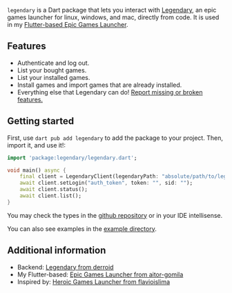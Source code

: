 `legendary` is a Dart package that lets you interact with [Legendary](https://github.com/derrod/legendary), an epic games launcher for linux, windows, and mac, directly from code. It is used in my [Flutter-based Epic Games Launcher](https://github.com/aitor-gomila/mitical-launcher).

## Features

- Authenticate and log out.
- List your bought games.
- List your installed games.
- Install games and import games that are already installed.
- Everything else that Legendary can do! [Report missing or broken features.](https://github.com/aitor-gomila/legendary-dart/issues/new)

## Getting started

First, use `dart pub add legendary` to add the package to your project. Then, import it, and use it!:

```dart
import 'package:legendary/legendary.dart';

void main() async {
    final client = LegendaryClient(legendaryPath: "absolute/path/to/legendary.exe");
    await client.setLogin("auth_token", token: "", sid: "");
    await client.status();
    await client.list();
}
```

You may check the types in the [github repository](https://github.com/aitor-gomila/legendary-dart) or in your IDE intellisense.

You can also see examples in the [example directory](https://github.com/aitor-gomila/legendary-dart/tree/main/example).

## Additional information

- Backend: [Legendary from derroid](https://github.com/derroid/legendary)
- My Flutter-based: [Epic Games Launcher from aitor-gomila](https://github.com/aitor-gomila/mitical-launcher)
- Inspired by: [Heroic Games Launcher from flavioislima](https://github.com/Heroic-Games-Launcher/HeroicGamesLauncher)
